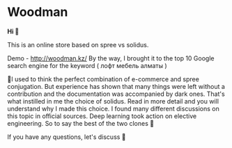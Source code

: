 # Woodman

**Hi 👋**

This is an online store based on spree vs solidus.

Demo - http://woodman.kz/
By the way, I brought it to the top 10 Google search engine for the keyword ( лофт мебель алматы )

🤌I used to think the perfect combination of e-commerce and spree conjugation. 
But experience has shown that many things were left without a contribution and the documentation was accompanied by dark ones. 
That's what instilled in me the choice of solidus.
Read in more detail and you will understand why I made this choice. 
I found many different discussions on this topic in official sources. 
Deep learning took action on elective engineering. 
So to say the best of the two clones 👐

If you have any questions, let's discuss 🤙
